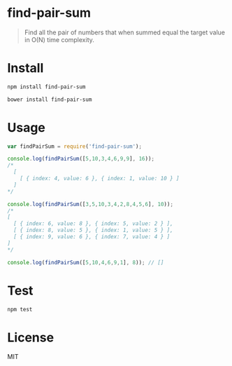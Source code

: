 # find-pair-sum

> Find all the pair of numbers that when summed equal the target value in O(N) time complexity.

# Install

```bash
npm install find-pair-sum
```

```bash
bower install find-pair-sum
```

# Usage

```javascript
var findPairSum = require('find-pair-sum');

console.log(findPairSum([5,10,3,4,6,9,9], 16));
/*
  [
    [ { index: 4, value: 6 }, { index: 1, value: 10 } ]
  ]
*/

console.log(findPairSum([3,5,10,3,4,2,8,4,5,6], 10));
/*
[
  [ { index: 6, value: 8 }, { index: 5, value: 2 } ],
  [ { index: 8, value: 5 }, { index: 1, value: 5 } ],
  [ { index: 9, value: 6 }, { index: 7, value: 4 } ]
]
*/

console.log(findPairSum([5,10,4,6,9,1], 8)); // []
```

# Test

```bash
npm test
```

# License

MIT
